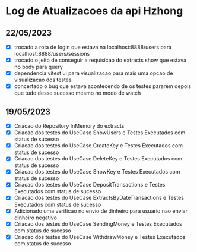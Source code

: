 # Log de Atualizacoes da api Hzhong

## 22/05/2023

- [x] trocado a rota de login que estava na localhost:8888/users para localhost:8888/users/sessions
- [x] trocado o jeito de conseguir a requisicao do extracts show que estava no body para query
- [x] dependencia vitest ui para visualizacao para mais uma opcao de visualizacao dos testes
- [x] concertado o bug que estava acontecendo de os testes pararem depois que tudo desse sucesso mesmo no modo de watch

## 19/05/2023 

- [x] Criacao do Repository InMemory do extracts
- [x] Criacao dos testes do UseCase ShowUsers e Testes Executados com status de sucesso
- [x] Criacao dos testes do UseCase CreateKey e Testes Executados com status de sucesso
- [x] Criacao dos testes do UseCase DeleteKey e Testes Executados com status de sucesso
- [x] Criacao dos testes do UseCase ShowKey e Testes Executados com status de sucesso
- [x] Criacao dos testes do UseCase DepositTransactions e Testes Executados com status de sucesso
- [x] Criacao dos testes do UseCase ExtractsByDateTransactions e Testes Executados com status de sucesso
- [x] Adicionado uma verificao no envio de dinheiro para usuario nao enviar dinheiro negativo
- [x] Criacao dos testes do UseCase SendingMoney e Testes Executados com status de sucesso
- [x] Criacao dos testes do UseCase WithdrawMoney e Testes Executados com status de sucesso